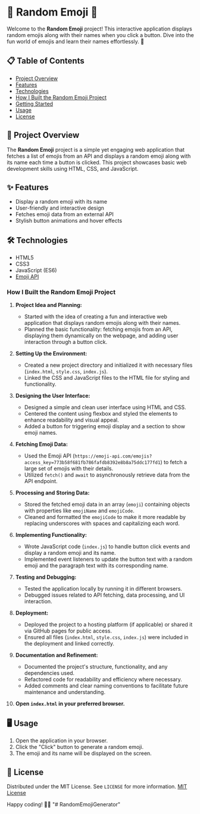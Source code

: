 # 🌟 Random Emoji 🌟

Welcome to the **Random Emoji** project! This interactive application displays random emojis along with their names when you click a button. Dive into the fun world of emojis and learn their names effortlessly. 🎉

## 📋 Table of Contents

- [Project Overview](#project-overview)
- [Features](#features)
- [Technologies](#technologies)
- [How I Built the Random Emoji Project](#how-i-built-the-random-emoji-project)
- [Getting Started](#getting-started)
- [Usage](#usage)
- [License](#license)

## 📖 Project Overview

The **Random Emoji** project is a simple yet engaging web application that fetches a list of emojis from an API and displays a random emoji along with its name each time a button is clicked. This project showcases basic web development skills using HTML, CSS, and JavaScript.

## ✨ Features

- Display a random emoji with its name
- User-friendly and interactive design
- Fetches emoji data from an external API
- Stylish button animations and hover effects

## 🛠 Technologies

- HTML5
- CSS3
- JavaScript (ES6)
- [Emoji API](https://emoji-api.com/)

### How I Built the Random Emoji Project

1. **Project Idea and Planning:**
   - Started with the idea of creating a fun and interactive web application that displays random emojis along with their names.
   - Planned the basic functionality: fetching emojis from an API, displaying them dynamically on the webpage, and adding user interaction through a button click.

2. **Setting Up the Environment:**
   - Created a new project directory and initialized it with necessary files (`index.html`, `style.css`, `index.js`).
   - Linked the CSS and JavaScript files to the HTML file for styling and functionality.

3. **Designing the User Interface:**
   - Designed a simple and clean user interface using HTML and CSS.
   - Centered the content using flexbox and styled the elements to enhance readability and visual appeal.
   - Added a button for triggering emoji display and a section to show emoji names.

4. **Fetching Emoji Data:**
   - Used the Emoji API (`https://emoji-api.com/emojis?access_key=773b58f681fb786fafdb8392e8b8a75ddc177fd1`) to fetch a large set of emojis with their details.
   - Utilized `fetch()` and `await` to asynchronously retrieve data from the API endpoint.

5. **Processing and Storing Data:**
   - Stored the fetched emoji data in an array (`emoji`) containing objects with properties like `emojiName` and `emojiCode`.
   - Cleaned and formatted the `emojiCode` to make it more readable by replacing underscores with spaces and capitalizing each word.

6. **Implementing Functionality:**
   - Wrote JavaScript code (`index.js`) to handle button click events and display a random emoji and its name.
   - Implemented event listeners to update the button text with a random emoji and the paragraph text with its corresponding name.

7. **Testing and Debugging:**
   - Tested the application locally by running it in different browsers.
   - Debugged issues related to API fetching, data processing, and UI interaction.

8. **Deployment:**
   - Deployed the project to a hosting platform (if applicable) or shared it via GitHub pages for public access.
   - Ensured all files (`index.html`, `style.css`, `index.js`) were included in the deployment and linked correctly.

9. **Documentation and Refinement:**
   - Documented the project's structure, functionality, and any dependencies used.
   - Refactored code for readability and efficiency where necessary.
   - Added comments and clear naming conventions to facilitate future maintenance and understanding.


3. **Open `index.html` in your preferred browser.**

## 🖥️ Usage

1. Open the application in your browser.
2. Click the "Click" button to generate a random emoji.
3. The emoji and its name will be displayed on the screen.

## 📜 License

Distributed under the MIT License. See `LICENSE` for more information.
[MIT License](https://choosealicense.com/licenses/mit/)

Happy coding! 🚀✨
"# RandomEmojiGenerator" 

